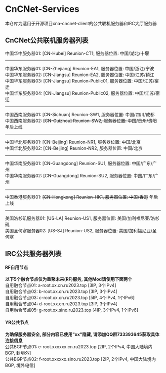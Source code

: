 # CnCNet-Services
本仓库为适用于开源项目xna-cncnet-client的公共联机服务器和IRC大厅服务器

## CnCNet公共联机服务器列表
中国华中服务器01: [CN-Hubei] Reunion-CT1, 服务器位置: 中国/湖北/十堰

---

中国华东服务器01: [CN-Zhejiang] Reunion-EA1, 服务器位置: 中国/浙江/宁波<br>
中国华东服务器02: [CN-Jiangsu] Reunion-EA2, 服务器位置: 中国/江苏/镇江<br>
中国华东服务器03: [CN-Jiangsu] Reunion-Public01, 服务器位置: 中国/江苏/宿迁<br>
中国华东服务器04: [CN-Jiangsu] Reunion-Public02, 服务器位置: 中国/江苏/宿迁

---

中国西南服务器01: [CN-Sichuan] Reunion-SW1, 服务器位置: 中国/四川/成都<br>
中国西南服务器02: <del>[CN-Guizhou] Reunion-SW2, 服务器位置: 中国/贵州/贵阳</del> 年后上线

---

中国华北服务器01: [CN-Beijing] Reunion-NR1, 服务器位置: 中国/北京<br>
中国华北服务器02: [CN-Beijing] Reunion-NR2, 服务器位置: 中国/北京

---

中国华南服务器01: [CN-Guangdong] Reunion-SU1, 服务器位置: 中国/广东/广州<br>
中国华南服务器02: [CN-Guangdong] Reunion-SU2, 服务器位置: 中国/广东/广州

---

中国香港服务器01: <del>[CN-Hongkong] Reunion-HK1, 服务器位置: 中国/香港</del> 年后上线

---

美国洛杉矶服务器01: [US-LA] Reunion-US1, 服务器位置: 美国/加利福尼亚/洛杉矶<br>
美国圣何塞服务器02: [US-SJ] Reunion-US2, 服务器位置: 美国/加利福尼亚/圣何塞



## IRC公共服务器列表
#### RF自用节点
**以下5个融合节点仅为重聚未来(RF)服务, 其他Mod请使用下面两个**<br>
自用融合节点01: a-root.xx.cn.ru2023.top [3IP, 3个IPv4]<br>
自用融合节点02: b-root.xx.cn.ru2023.top [3IP, 3个IPv4]<br>
自用融合节点03: c-root.xx.cn.ru2023.top [5IP, 4个IPv4, 1个IPv6]<br>
自用融合节点04: d-root.xx.cn.ru2023.top [3IP, 3个IPv4]<br>
自用融合节点05: g-root.xx.sino.ru2023.top [4IP, 3个IPv4, 1个IPv6]

#### YR公共节点
**为确保服务器安全, 部分内容已使用"xx"隐藏, 请添加QQ群733393645获取具体连接信息**<br>
公共BGP节点01: e-root.xxxxxx.cn.ru2023.top [2IP, 2个IPv4, 中国大陆境内BGP, 封境外]<br>
公共BGP节点02: f-root.xxxxxx.sino.ru2023.top [2IP, 2个IPv4, 中国大陆境内BGP, 境外电信]